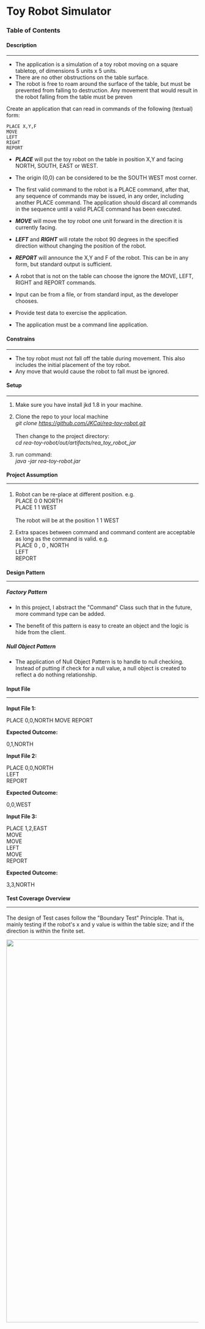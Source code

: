 
# Toy Robot Simulator

### Table of Contents

#### Description
<hr>

- The application is a simulation of a toy robot moving on a square tabletop,
  of dimensions 5 units x 5 units.
- There are no other obstructions on the table surface.
- The robot is free to roam around the surface of the table, but must be
  prevented from falling to destruction. Any movement that would result in the
  robot falling from the table must be preven

Create an application that can read in commands of the following (textual) form:

    PLACE X,Y,F
    MOVE
    LEFT
    RIGHT
    REPORT

- <i><b>PLACE</b></i> will put the toy robot on the table in position X,Y and facing NORTH,
  SOUTH, EAST or WEST.
  
- The origin (0,0) can be considered to be the SOUTH WEST most corner.

- The first valid command to the robot is a PLACE command, after that, any sequence of commands may be issued, in any order, including another PLACE command. The application should discard all commands in the sequence until a valid PLACE command has been executed.
  
- <i><b>MOVE</b></i> will move the toy robot one unit forward in the direction it is currently facing.

- <i><b>LEFT</b></i> and <i><b>RIGHT</b></i> will rotate the robot 90 degrees in the specified direction without changing the position of the robot.

- <i><b>REPORT</b></i> will announce the X,Y and F of the robot. This can be in any form, but standard output is sufficient.

- A robot that is not on the table can choose the ignore the MOVE, LEFT, RIGHT and REPORT commands.

- Input can be from a file, or from standard input, as the developer chooses.

- Provide test data to exercise the application.
- The application must be a command line application.

#### Constrains
<hr>

- The toy robot must not fall off the table during movement. This also
  includes the initial placement of the toy robot.
- Any move that would cause the robot to fall must be ignored.

#### Setup
<hr>

1. Make sure you have install jkd 1.8 in your machine. 

2. Clone the repo to your local machine<br/>
<i>git clone https://github.com/JKCai/rea-toy-robot.git</i> <br/><br/>
Then change to the project directory: <br/>
<i>cd rea-toy-robot/out/artifacts/rea_toy_robot_jar 
</i>

3. run command: <br/><i>java -jar rea-toy-robot.jar</i>

#### Project Assumption <hr>

1. Robot can be re-place at different position. e.g. <br/>
PLACE 0 0 NORTH <br/> PLACE 1 1 WEST <br/><br/>The robot will be at the position 1 1 WEST

2. Extra spaces between command and command content are acceptable as long as the command is valid. e.g. <br/>
PLACE    0 , 0   ,  NORTH<br/>
LEFT<br/>
REPORT<br/>

#### Design Pattern<hr/>

##### Factory Pattern

- In this project, I abstract the "Command" Class such that in the future, more command type can be added.

- The benefit of this pattern is easy to create an object and the logic is hide from the client.

##### Null Object Pattern

- The application of Null Object Pattern is to handle to null checking. Instead of putting if check for a null value, a null object is created to reflect a do nothing relationship.

#### Input File<hr>

<b>Input File 1:</b>

PLACE 0,0,NORTH
MOVE
REPORT

<b>Expected Outcome:</b>

0,1,NORTH

<b>Input File 2:</b>

PLACE 0,0,NORTH<br/>
    LEFT<br/>
    REPORT

<b>Expected Outcome:</b>

0,0,WEST

<b>Input File 3:</b>

PLACE 1,2,EAST<br/>
    MOVE<br/>
    MOVE<br/>
    LEFT<br/>
    MOVE<br/>
    REPORT

<b>Expected Outcome:</b>

3,3,NORTH

#### Test Coverage Overview <hr>

The design of Test cases follow the "Boundary Test" Principle. That is, mainly testing if the robot's x and y value is within the table size; and if the direction is within the finite set.

<img src="Pictures/toy-robot-coverage.jpg" width="1000" />

